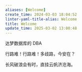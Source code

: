 ```yaml
---
aliases: [Welcome]
create_time: 2024-03-03 18:04:52
linter-yaml-title-alias: Welcome
title: Welcome
update_time: 2025-03-02 13:00:48
---
```


达梦数据库的 DBA

行路难！行路难！多歧路，今安在？

长风破浪会有时，直挂云帆济沧海。
